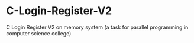 # C-Login-Register-V2
C Login Register V2 on memory system (a task for parallel programming in computer science college)
